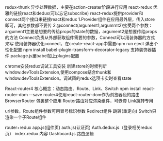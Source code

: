 redux-thunk 异步处理数据，主要在action-creater阶段进行应用
react-redux 优雅的链接react和dedux(可以忘记subscribe)
react-redux提供provider和connect两个接口来链接react和redux
  1.Provider组件在应用最外层，传入store即可，其他参数都不要传
  2.@connect(argument1,argumrnt2)接受两个参数：argument1主要是想要的传给props的state的数据，argument2是想要传给props的方法
   Connect负责从外部获取组件需要的参数，Connect可以用装饰器的方式来写
  使用装饰器优化connect，在create-react-app中需要npm run eject 弹出个性化配置
  npm install babel-plugin-transform-decorator-legacy 支持装饰器插件
  package.js里babel加上plugins配置



chrome安装redux调试工具安装
新建store的时候判断window.devToolsExtension,使用compose结合thunk和window.devToolsExtension。调试窗的redux选项卡实时查看state



React-router4 
  核心概念：动态路由、Route、Link、Switch
  npm install react-router-dom --save
  router4使用react-router-dom作为浏览器段的路由
  BrowserRouter 包裹整个应用
  Router路由对应渲染组件，可嵌套
  Link跳转专用

  url参数，Route组件参数可用冒号标识参数
  Redirect组件 跳转(重定向)
  Switch只渲染一个子Route组件




  router+redux
  app.js(组件页)
  auth.js(认证页)
  Auth.dedux.js（登录相关redux页）
  index.redux 内容
  Dashboard.js 路由逻辑